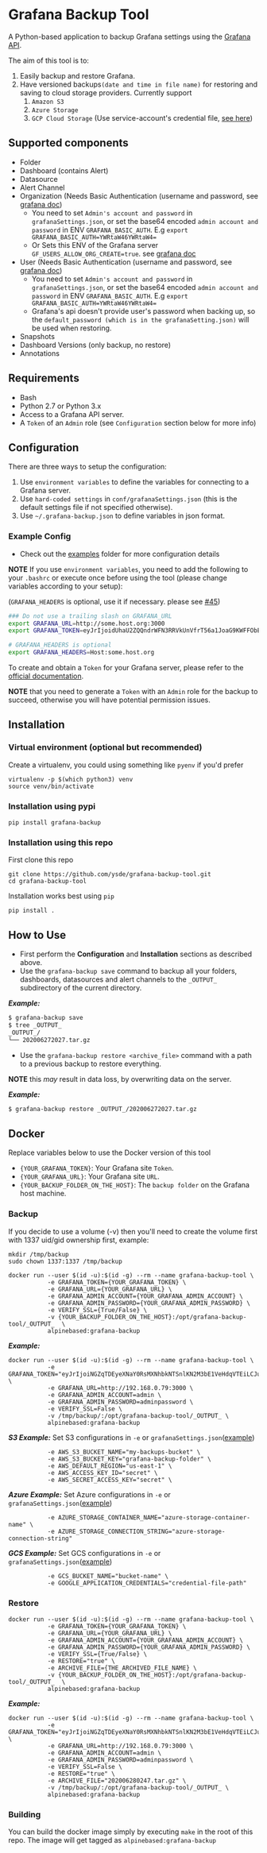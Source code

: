 # Grafana Backup Tool

A Python-based application to backup Grafana settings using the [Grafana API](https://grafana.com/docs/grafana/latest/http_api/).

The aim of this tool is to:
1. Easily backup and restore Grafana.
2. Have versioned backups`(date and time in file name)` for restoring and saving to cloud storage providers. Currently support 
   1. `Amazon S3`
   2. `Azure Storage`
   3. `GCP Cloud Storage` (Use service-account's credential file, [see here](https://cloud.google.com/storage/docs/reference/libraries#linux-or-macos))

## Supported components
* Folder
* Dashboard (contains Alert)
* Datasource
* Alert Channel
* Organization (Needs Basic Authentication (username and password, see [grafana doc](https://grafana.com/docs/grafana/latest/http_api/org/#admin-organizations-api))
	* You need to set `Admin's account and password` in `grafanaSettings.json`, or set the base64 encoded `admin account and password` in ENV `GRAFANA_BASIC_AUTH`. E.g `export GRAFANA_BASIC_AUTH=YWRtaW46YWRtaW4=`
	* Or Sets this ENV of the Grafana server `GF_USERS_ALLOW_ORG_CREATE=true`. see [grafana doc](https://grafana.com/docs/grafana/latest/http_api/org/#create-organization)
* User (Needs Basic Authentication (username and password, see [grafana doc](https://grafana.com/docs/grafana/latest/http_api/org/#admin-organizations-api))
	* You need to set `Admin's account and password` in `grafanaSettings.json`, or set the base64 encoded `admin account and password` in ENV `GRAFANA_BASIC_AUTH`. E.g `export GRAFANA_BASIC_AUTH=YWRtaW46YWRtaW4=`
	* Grafana's api doesn't provide user's password when backing up, so the `default_password (which is in the grafanaSetting.json)` will be used when restoring.
* Snapshots
* Dashboard Versions (only backup, no restore)
* Annotations


## Requirements
* Bash
* Python 2.7 or Python 3.x
* Access to a Grafana API server.
* A `Token` of an `Admin` role (see `Configuration` section below for more info)

## Configuration
There are three ways to setup the configuration:

1. Use `environment variables` to define the variables for connecting to a Grafana server.
2. Use `hard-coded settings` in `conf/grafanaSettings.json` (this is the default settings file if not specified otherwise).
3. Use `~/.grafana-backup.json` to define variables in json format.

### Example Config
* Check out the [examples](examples) folder for more configuration details

**NOTE** If you use `environment variables`, you need to add the following to your `.bashrc` or execute once before using the tool (please change variables according to your setup):

(`GRAFANA_HEADERS` is optional, use it if necessary. please see [#45](https://github.com/ysde/grafana-backup-tool/issues/45))

```bash
### Do not use a trailing slash on GRAFANA_URL
export GRAFANA_URL=http://some.host.org:3000
export GRAFANA_TOKEN=eyJrIjoidUhaU2ZQQndrWFN3RRVkUnVfrT56a1JoaG9KWFFObEgiLCJuIjoiYWRtaW4iLCJpZCI6MX0=

# GRAFANA_HEADERS is optional
export GRAFANA_HEADERS=Host:some.host.org 
```

To create and obtain a `Token` for your Grafana server, please refer to the [official documentation](https://grafana.com/docs/grafana/latest/http_api/auth/). 

**NOTE** that you need to generate a `Token` with an `Admin` role for the backup to succeed, otherwise you will have potential permission issues.

## Installation
### Virtual environment (optional but recommended)
Create a virtualenv, you could using something like `pyenv` if you'd prefer
```
virtualenv -p $(which python3) venv
source venv/bin/activate
```

### Installation using pypi
```
pip install grafana-backup
```

### Installation using this repo
First clone this repo
```
git clone https://github.com/ysde/grafana-backup-tool.git
cd grafana-backup-tool
```
Installation works best using `pip`
```
pip install .
```

## How to Use
* First perform the **Configuration** and **Installation** sections as described above.
* Use the `grafana-backup save` command to backup all your folders, dashboards, datasources and alert channels to the `_OUTPUT_` subdirectory of the current directory.

***Example:***

```bash
$ grafana-backup save
$ tree _OUTPUT_
_OUTPUT_/
└── 202006272027.tar.gz
```

* Use the `grafana-backup restore <archive_file>` command with a path to a previous backup to restore everything.

**NOTE** this *may* result in data loss, by overwriting data on the server.

***Example:***

```bash
$ grafana-backup restore _OUTPUT_/202006272027.tar.gz
```

## Docker
Replace variables below to use the Docker version of this tool
* `{YOUR_GRAFANA_TOKEN}`: Your Grafana site `Token`.
* `{YOUR_GRAFANA_URL}`: Your Grafana site `URL`.
* `{YOUR_BACKUP_FOLDER_ON_THE_HOST}`: The `backup folder` on the Grafana host machine.

### Backup

If you decide to use a volume (-v) then you'll need to create the volume first with 1337 uid/gid ownership first, example:
```
mkdir /tmp/backup
sudo chown 1337:1337 /tmp/backup
```

```
docker run --user $(id -u):$(id -g) --rm --name grafana-backup-tool \
           -e GRAFANA_TOKEN={YOUR_GRAFANA_TOKEN} \
           -e GRAFANA_URL={YOUR_GRAFANA_URL} \
           -e GRAFANA_ADMIN_ACCOUNT={YOUR_GRAFANA_ADMIN_ACCOUNT} \
           -e GRAFANA_ADMIN_PASSWORD={YOUR_GRAFANA_ADMIN_PASSWORD} \
           -e VERIFY_SSL={True/False} \
           -v {YOUR_BACKUP_FOLDER_ON_THE_HOST}:/opt/grafana-backup-tool/_OUTPUT_  \
           alpinebased:grafana-backup
```

***Example:***

```
docker run --user $(id -u):$(id -g) --rm --name grafana-backup-tool \
           -e GRAFANA_TOKEN="eyJrIjoiNGZqTDEyeXNaY0RsMXNhbkNTSnlKN2M3bE1VeHdqVTEiLCJuIjoiZ3JhZmFuYS1iYWNrdXAiLCJpZCI6MX0=" \
           -e GRAFANA_URL=http://192.168.0.79:3000 \
           -e GRAFANA_ADMIN_ACCOUNT=admin \
           -e GRAFANA_ADMIN_PASSWORD=adminpassword \
           -e VERIFY_SSL=False \
           -v /tmp/backup/:/opt/grafana-backup-tool/_OUTPUT_ \
           alpinebased:grafana-backup
```

***S3 Example:*** Set S3 configurations in `-e` or `grafanaSettings.json`([example](https://github.com/ysde/grafana-backup-tool/blob/master/examples/grafana-backup.example.json))
```
           -e AWS_S3_BUCKET_NAME="my-backups-bucket" \
           -e AWS_S3_BUCKET_KEY="grafana-backup-folder" \
           -e AWS_DEFAULT_REGION="us-east-1" \
           -e AWS_ACCESS_KEY_ID="secret" \
           -e AWS_SECRET_ACCESS_KEY="secret" \
```

***Azure Example:*** Set Azure configurations in `-e` or `grafanaSettings.json`([example](https://github.com/ysde/grafana-backup-tool/blob/master/examples/grafana-backup.example.json))
```
		   -e AZURE_STORAGE_CONTAINER_NAME="azure-storage-container-name" \
		   -e AZURE_STORAGE_CONNECTION_STRING="azure-storage-connection-string" 
```

***GCS Example:*** Set GCS configurations in `-e` or `grafanaSettings.json`([example](https://github.com/ysde/grafana-backup-tool/blob/master/examples/grafana-backup.example.json))
```
		   -e GCS_BUCKET_NAME="bucket-name" \
		   -e GOOGLE_APPLICATION_CREDENTIALS="credential-file-path" 
```


### Restore

```
docker run --user $(id -u):$(id -g) --rm --name grafana-backup-tool \
           -e GRAFANA_TOKEN={YOUR_GRAFANA_TOKEN} \
           -e GRAFANA_URL={YOUR_GRAFANA_URL} \
           -e GRAFANA_ADMIN_ACCOUNT={YOUR_GRAFANA_ADMIN_ACCOUNT} \
           -e GRAFANA_ADMIN_PASSWORD={YOUR_GRAFANA_ADMIN_PASSWORD} \
           -e VERIFY_SSL={True/False} \
           -e RESTORE="true" \
           -e ARCHIVE_FILE={THE_ARCHIVED_FILE_NAME} \
           -v {YOUR_BACKUP_FOLDER_ON_THE_HOST}:/opt/grafana-backup-tool/_OUTPUT_  \
           alpinebased:grafana-backup
```

***Example:***

```
docker run --user $(id -u):$(id -g) --rm --name grafana-backup-tool \
           -e GRAFANA_TOKEN="eyJrIjoiNGZqTDEyeXNaY0RsMXNhbkNTSnlKN2M3bE1VeHdqVTEiLCJuIjoiZ3JhZmFuYS1iYWNrdXAiLCJpZCI6MX0=" \
           -e GRAFANA_URL=http://192.168.0.79:3000 \
           -e GRAFANA_ADMIN_ACCOUNT=admin \
           -e GRAFANA_ADMIN_PASSWORD=adminpassword \
           -e VERIFY_SSL=False \
           -e RESTORE="true" \
           -e ARCHIVE_FILE="202006280247.tar.gz" \
           -v /tmp/backup/:/opt/grafana-backup-tool/_OUTPUT_ \
           alpinebased:grafana-backup
```

### Building
You can build the docker image simply by executing `make` in the root of this repo. The image will get tagged as `alpinebased:grafana-backup`
